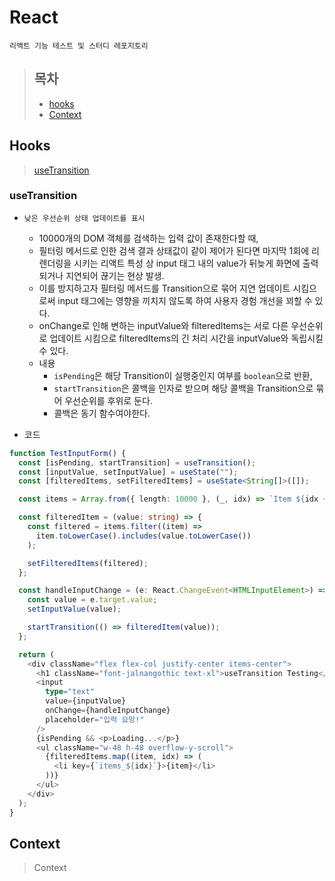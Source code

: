 # React

`리액트 기능 테스트 및 스터디 레포지토리`

> ## 목차
>
> - [hooks](#hooks)
> - [Context](#context)

## Hooks

> [useTransition](#usetransition)

### useTransition

- `낮은 우선순위 상태 업데이트를 표시`

  - 10000개의 DOM 객체를 검색하는 입력 값이 존재한다할 때,
  - 필터링 메서드로 인한 검색 결과 상태값이 같이 제어가 된다면 마지막 1회에 리렌더링을 시키는 리액트 특성 상 input 태그 내의 value가 뒤늦게 화면에 출력되거나 지연되어 끊기는 현상 발생.
  - 이를 방지하고자 필터링 메서드를 Transition으로 묶어 지연 업데이트 시킴으로써 input 태그에는 영향을 끼치지 않도록 하여 사용자 경험 개선을 꾀할 수 있다.
  - onChange로 인해 변하는 inputValue와 filteredItems는 서로 다른 우선순위로 업데이트 시킴으로 filteredItems의 긴 처리 시간을 inputValue와 독립시킬 수 있다.
  - 내용
    - `isPending`은 해당 Transition이 실행중인지 여부를 `boolean`으로 반환,
    - `startTransition`은 콜백을 인자로 받으며 해당 콜백을 Transition으로 묶어 우선순위를 후위로 둔다.
    - 콜백은 동기 함수여야한다.

- 코드

```typescript
function TestInputForm() {
  const [isPending, startTransition] = useTransition();
  const [inputValue, setInputValue] = useState("");
  const [filteredItems, setFilteredItems] = useState<String[]>([]);

  const items = Array.from({ length: 10000 }, (_, idx) => `Item ${idx + 1}`);

  const filteredItem = (value: string) => {
    const filtered = items.filter((item) =>
      item.toLowerCase().includes(value.toLowerCase())
    );

    setFilteredItems(filtered);
  };

  const handleInputChange = (e: React.ChangeEvent<HTMLInputElement>) => {
    const value = e.target.value;
    setInputValue(value);

    startTransition(() => filteredItem(value));
  };

  return (
    <div className="flex flex-col justify-center items-center">
      <h1 className="font-jalnangothic text-xl">useTransition Testing</h1>
      <input
        type="text"
        value={inputValue}
        onChange={handleInputChange}
        placeholder="입력 요망!"
      />
      {isPending && <p>Loading...</p>}
      <ul className="w-48 h-48 overflow-y-scroll">
        {filteredItems.map((item, idx) => (
          <li key={`items_${idx}`}>{item}</li>
        ))}
      </ul>
    </div>
  );
}
```

## Context

> Context
